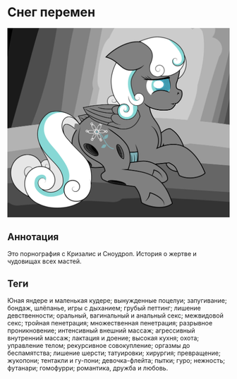 # Снег перемен

![Сноу-чейнджлинг](/misc/snow-of-changes/images/snowdrop-changeling-background.png)

## Аннотация
Это порнография с Кризалис и Сноудроп. История о жертве и чудовищах всех мастей.

## Теги
Юная яндере и маленькая кудере; вынужденные поцелуи; запугивание; бондаж, шлёпанье, игры с дыханием; грубый петтинг; лишение девственности; оральный, вагинальный и анальный секс; межвидовой секс; тройная пенетрация; множественная пенетрация; разрывное проникновение; интенсивный внешний массаж; агрессивный внутренний массаж; лактация и доение; высокая кухня; охота; управление телом; рекурсивное совокупление; оргазмы до беспамятства; лишение шерсти; татуировки; хирургия; превращение; жукопони; тентакли и гу-пони; девочка-флейта; пытки; гуро; нежность; футанари; гомофурри; романтика, дружба и любовь.
